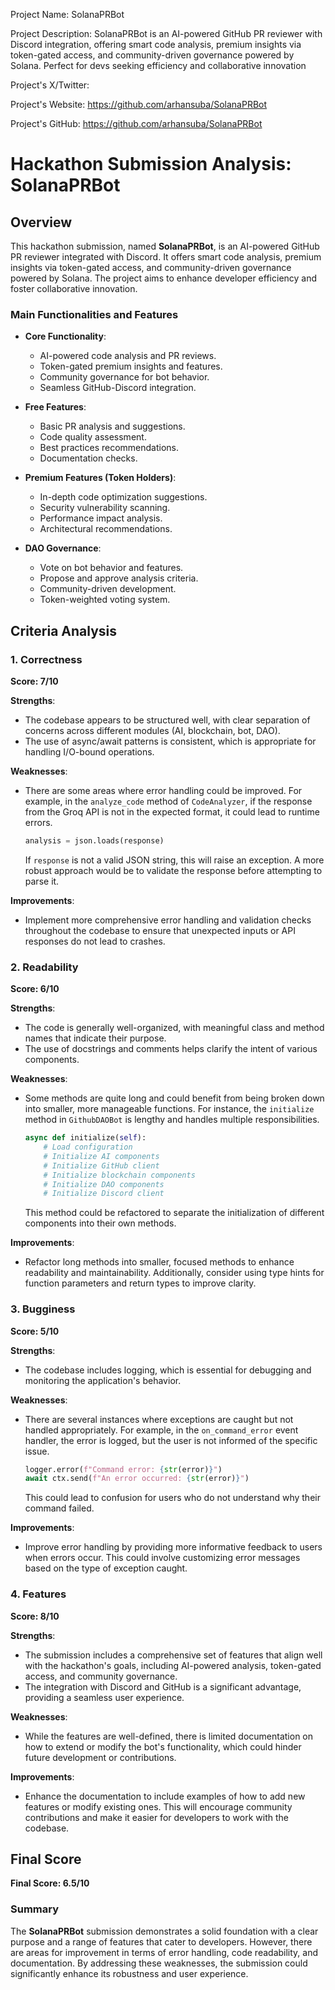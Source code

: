 
Project Name: SolanaPRBot


Project Description: SolanaPRBot is an AI-powered GitHub PR reviewer with Discord integration, offering smart code analysis, premium insights via token-gated access, and community-driven governance powered by Solana. Perfect for devs seeking efficiency and collaborative innovation


Project's X/Twitter: 


Project's Website: https://github.com/arhansuba/SolanaPRBot


Project's GitHub: https://github.com/arhansuba/SolanaPRBot






# Hackathon Submission Analysis: SolanaPRBot

## Overview
This hackathon submission, named **SolanaPRBot**, is an AI-powered GitHub PR reviewer integrated with Discord. It offers smart code analysis, premium insights via token-gated access, and community-driven governance powered by Solana. The project aims to enhance developer efficiency and foster collaborative innovation.

### Main Functionalities and Features
- **Core Functionality**:
  - AI-powered code analysis and PR reviews.
  - Token-gated premium insights and features.
  - Community governance for bot behavior.
  - Seamless GitHub-Discord integration.

- **Free Features**:
  - Basic PR analysis and suggestions.
  - Code quality assessment.
  - Best practices recommendations.
  - Documentation checks.

- **Premium Features (Token Holders)**:
  - In-depth code optimization suggestions.
  - Security vulnerability scanning.
  - Performance impact analysis.
  - Architectural recommendations.

- **DAO Governance**:
  - Vote on bot behavior and features.
  - Propose and approve analysis criteria.
  - Community-driven development.
  - Token-weighted voting system.

## Criteria Analysis

### 1. Correctness
**Score: 7/10**

**Strengths**:
- The codebase appears to be structured well, with clear separation of concerns across different modules (AI, blockchain, bot, DAO).
- The use of async/await patterns is consistent, which is appropriate for handling I/O-bound operations.

**Weaknesses**:
- There are some areas where error handling could be improved. For example, in the `analyze_code` method of `CodeAnalyzer`, if the response from the Groq API is not in the expected format, it could lead to runtime errors.
  
  ```python
  analysis = json.loads(response)
  ```

  If `response` is not a valid JSON string, this will raise an exception. A more robust approach would be to validate the response before attempting to parse it.

**Improvements**:
- Implement more comprehensive error handling and validation checks throughout the codebase to ensure that unexpected inputs or API responses do not lead to crashes.

### 2. Readability
**Score: 6/10**

**Strengths**:
- The code is generally well-organized, with meaningful class and method names that indicate their purpose.
- The use of docstrings and comments helps clarify the intent of various components.

**Weaknesses**:
- Some methods are quite long and could benefit from being broken down into smaller, more manageable functions. For instance, the `initialize` method in `GithubDAOBot` is lengthy and handles multiple responsibilities.

  ```python
  async def initialize(self):
      # Load configuration
      # Initialize AI components
      # Initialize GitHub client
      # Initialize blockchain components
      # Initialize DAO components
      # Initialize Discord client
  ```

  This method could be refactored to separate the initialization of different components into their own methods.

**Improvements**:
- Refactor long methods into smaller, focused methods to enhance readability and maintainability. Additionally, consider using type hints for function parameters and return types to improve clarity.

### 3. Bugginess
**Score: 5/10**

**Strengths**:
- The codebase includes logging, which is essential for debugging and monitoring the application's behavior.

**Weaknesses**:
- There are several instances where exceptions are caught but not handled appropriately. For example, in the `on_command_error` event handler, the error is logged, but the user is not informed of the specific issue.

  ```python
  logger.error(f"Command error: {str(error)}")
  await ctx.send(f"An error occurred: {str(error)}")
  ```

  This could lead to confusion for users who do not understand why their command failed.

**Improvements**:
- Improve error handling by providing more informative feedback to users when errors occur. This could involve customizing error messages based on the type of exception caught.

### 4. Features
**Score: 8/10**

**Strengths**:
- The submission includes a comprehensive set of features that align well with the hackathon's goals, including AI-powered analysis, token-gated access, and community governance.
- The integration with Discord and GitHub is a significant advantage, providing a seamless user experience.

**Weaknesses**:
- While the features are well-defined, there is limited documentation on how to extend or modify the bot's functionality, which could hinder future development or contributions.

**Improvements**:
- Enhance the documentation to include examples of how to add new features or modify existing ones. This will encourage community contributions and make it easier for developers to work with the codebase.

## Final Score
**Final Score: 6.5/10**

### Summary
The **SolanaPRBot** submission demonstrates a solid foundation with a clear purpose and a range of features that cater to developers. However, there are areas for improvement in terms of error handling, code readability, and documentation. By addressing these weaknesses, the submission could significantly enhance its robustness and user experience.